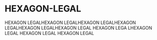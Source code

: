 # HEXAGON-LEGAL
HEXAGON LEGALHEXAGON LEGALHEXAGON LEGALHEXAGON LEGALHEXAGON LEGALHEXAGON LEGAL HEXAGON LEGA LHEXAGON LEGAL HEXAGON LEGAL HEXAGON LEGAL
